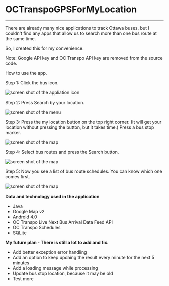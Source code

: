 OCTranspoGPSForMyLocation
=========================


----------------------------------------------------------------------

There are already many nice applications to track Ottawa buses, 
but I couldn't find any apps that allow us to search more than one bus route at the same time. 

So, I created this for my convenience.

Note: Google API key and OC Transpo API key are removed from the source code. 


How to use the app.


Step 1: Click the bus icon.


![screen shot of the appliation icon](https://raw.github.com/Makkurokurosuke/OCTranspoGPSForMyLocation/master/screenshot/Screenshot_1.png)


Step 2: Press Search by your location.


![screen shot of the menu](https://raw.github.com/Makkurokurosuke/OCTranspoGPSForMyLocation/master/screenshot/Screenshot_2.png)


Step 3: Press the my location button on the top right corner. (It will get your location without pressing the button, but it takes time.) Press a bus stop marker.


![screen shot of the map](https://raw.github.com/Makkurokurosuke/OCTranspoGPSForMyLocation/master/screenshot/Screenshot_3.png)


Step 4: Select bus routes and press the Search button.


![screen shot of the map](https://raw.github.com/Makkurokurosuke/OCTranspoGPSForMyLocation/master/screenshot/Screenshot_4.png)


Step 5: Now you see a list of bus route schedules. You can know which one comes first.


![screen shot of the map](https://raw.github.com/Makkurokurosuke/OCTranspoGPSForMyLocation/master/screenshot/Screenshot_5.png)



<b>Data and technology used in the application</b>
<ul>
<li>Java</li>
<li>Google Map v2</li>
<li>Android 4.0</li>
<li>OC Transpo Live Next Bus Arrival Data Feed API</li>
<li>OC Transpo Schedules</li>
<li>SQLite</li>
</ul>



<b>My future plan - There is still a lot to add and fix.</b>
<ul>
<li>Add better exception error handling</li>
<li>Add an option to keep updaing the result every minute for the next 5 minutes</li>
<li>Add a loading message while processing</li>
<li>Update bus stop location, because it may be old</li>
<li>Test more</li>
</ul>
